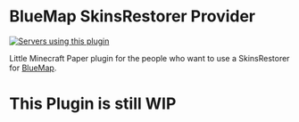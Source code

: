 # BlueMap SkinsRestorer Provider

[![Servers using this plugin](https://img.shields.io/bstats/servers/18368?label=Servers)](https://bstats.org/plugin/bukkit/BlueMap%20Custom%20Skin%20Provider/18368)

Little Minecraft Paper plugin for the people who want to use a SkinsRestorer for [BlueMap](https://github.com/BlueMap-Minecraft/BlueMap).

# This Plugin is still WIP
